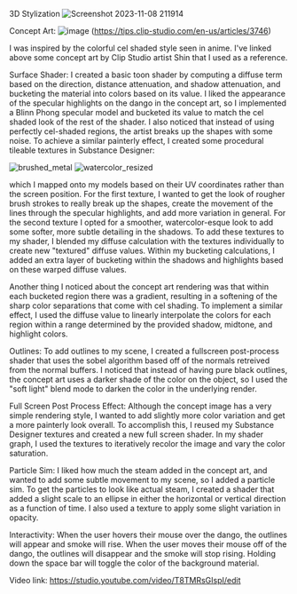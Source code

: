3D Stylization
![Screenshot 2023-11-08 211914](https://github.com/RachelDLin/hw04-stylization/assets/43388455/eef8f072-64b8-4714-abb4-6ed96adc506e)

Concept Art: 
![image](https://github.com/RachelDLin/hw04-stylization/assets/43388455/70b89c7b-bd12-43b6-9448-1d1d22e9353c)
(https://tips.clip-studio.com/en-us/articles/3746)

I was inspired by the colorful cel shaded style seen in anime. I've linked above some concept art by Clip Studio artist Shin that I used as a reference. 

Surface Shader: 
I created a basic toon shader by computing a diffuse term based on the direction, distance attenuation, and shadow attenuation, and bucketing the material into colors based on its value. I liked the appearance of the specular highlights on the dango in the concept art, so I implemented a Blinn Phong specular model and bucketed its value to match the cel shaded look of the rest of the shader. I also noticed that instead of using perfectly cel-shaded regions, the artist breaks up the shapes with some noise. To achieve a similar painterly effect, I created some procedural tileable textures in Substance Designer: 

![brushed_metal](https://github.com/RachelDLin/hw04-stylization/assets/43388455/d35b8509-abd4-4255-bdc0-3192f45355ca)
![watercolor_resized](https://github.com/RachelDLin/hw04-stylization/assets/43388455/69fe4f3b-1819-44fa-a874-4bced14ee308)

which I mapped onto my models based on their UV coordinates rather than the screen position. For the first texture, I wanted to get the look of rougher brush strokes to really break up the shapes, create the movement of the lines through the specular highlights, and add more variation in general. For the second texture I opted for a smoother, watercolor-esque look to add some softer, more subtle detailing in the shadows. To add these textures to my shader, I blended my diffuse calculation with the textures individually to create new "textured" diffuse values. Within my bucketing calculations, I added an extra layer of bucketing within the shadows and highlights based on these warped diffuse values. 

Another thing I noticed about the concept art rendering was that within each bucketed region there was a gradient, resulting in a softening of the sharp color separations that come with cel shading. To implement a similar effect, I used the diffuse value to linearly interpolate the colors for each region within a range determined by the provided shadow, midtone, and highlight colors.

Outlines: 
To add outlines to my scene, I created a fullscreen post-process shader that uses the sobel algorithm based off of the normals retreived from the normal buffers. I noticed that instead of having pure black outlines, the concept art uses a darker shade of the color on the object, so I used the "soft light" blend mode to darken the color in the underlying render.

Full Screen Post Process Effect: 
Although the concept image has a very simple rendering style, I wanted to add slightly more color variation and get a more painterly look overall. To accomplish this, I reused my Substance Designer textures and created a new full screen shader. In my shader graph, I used the textures to iteratively recolor the image and vary the color saturation.

Particle Sim:
I liked how much the steam added in the concept art, and wanted to add some subtle movement to my scene, so I added a particle sim. To get the particles to look like actual steam, I created a shader that added a slight scale to an ellipse in either the horizontal or vertical direction as a function of time. I also used a texture to apply some slight variation in opacity.

Interactivity:
When the user hovers their mouse over the dango, the outlines will appear and smoke will rise. When the user moves their mouse off of the dango, the outlines will disappear and the smoke will stop rising. Holding down the space bar will toggle the color of the background material.

Video link: 
https://studio.youtube.com/video/T8TMRsGIspI/edit

